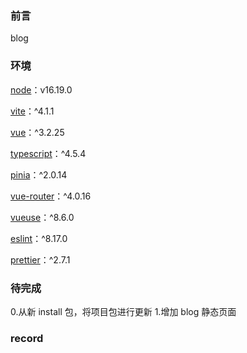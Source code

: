 ### 前言

blog

### 环境

[node](https://link.juejin.cn?target=https%3A%2F%2Fgithub.com%2Fnodejs%2Fnode)：v16.19.0

[vite](https://link.juejin.cn?target=https%3A%2F%2Fgithub.com%2Fvitejs%2Fvite)：^4.1.1

[vue](https://link.juejin.cn?target=https%3A%2F%2Fgithub.com%2Fvuejs%2Fvue)：^3.2.25

[typescript](https://link.juejin.cn?target=https%3A%2F%2Fgithub.com%2Fmicrosoft%2FTypeScript)：^4.5.4

[pinia](https://link.juejin.cn?target=https%3A%2F%2Fgithub.com%2Fvuejs%2Fpinia)：^2.0.14

[vue-router](https://link.juejin.cn?target=https%3A%2F%2Fgithub.com%2Fvuejs%2Frouter)：^4.0.16

[vueuse](https://link.juejin.cn?target=https%3A%2F%2Fgithub.com%2Fvueuse%2Fvueuse)：^8.6.0

[eslint](https://link.juejin.cn?target=https%3A%2F%2Fgithub.com%2Feslint%2Feslint)：^8.17.0

[prettier](https://link.juejin.cn?target=https%3A%2F%2Fgithub.com%2Fprettier%2Fprettier)：^2.7.1

### 待完成

0.从新 install 包，将项目包进行更新 1.增加 blog 静态页面

### record

<template></template>

<script setup lang="ts" name="home"></script>

<style lang="scss" scoped></style>

